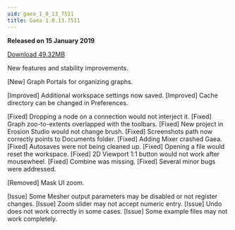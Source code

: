 ```yaml
---
uid: gaea_1_0_13_7511
title: Gaea 1.0.13.7511
---
```



**Released on 15 January 2019**

<a href="http://viridian.quadspinner.com/gaea/Gaea-1.0.13.7511.msi?key=DC00">Download 49.32MB</a> <br>


<div class="release-note">

New features and stability improvements.

[New] Graph Portals for organizing graphs.

[Improved] Additional workspace settings now saved.
[Improved] Cache directory can be changed in Preferences.

[Fixed] Dropping a node on a connection would not interject it.
[Fixed] Graph zoo-to-extents overlapped with the toolbars.
[Fixed] New project in Erosion Studio would not change brush.
[Fixed] Screenshots path now correctly points to Documents folder.
[Fixed] Adding Mixer crashed Gaea.
[Fixed] Autosaves were not being cleaned up.
[Fixed] Opening a file would reset the workspace.
[Fixed] 2D Viewport 1:1 button would not work after mousewheel.
[Fixed] Combine was missing.
[Fixed] Several minor bugs were addressed.

[Removed] Mask UI zoom.

[Issue] Some Mesher output parameters may be disabled or not register changes.
[Issue] Zoom slider may not accept numeric entry.
[Issue] Undo does not work correctly in some cases.
[Issue] Some example files may not work completely.

</div>
